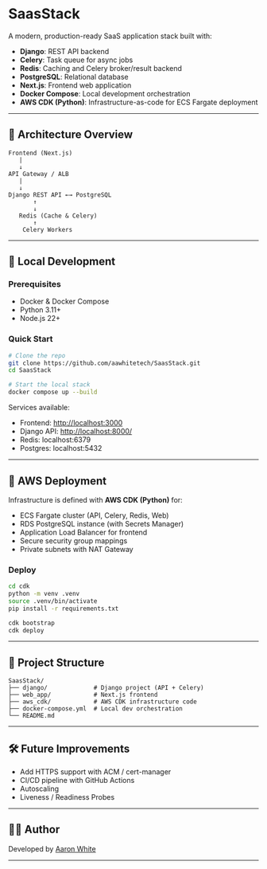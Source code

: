 # SaasStack

A modern, production-ready SaaS application stack built with:

* **Django**: REST API backend
* **Celery**: Task queue for async jobs
* **Redis**: Caching and Celery broker/result backend
* **PostgreSQL**: Relational database
* **Next.js**: Frontend web application
* **Docker Compose**: Local development orchestration
* **AWS CDK (Python)**: Infrastructure-as-code for ECS Fargate deployment

---

## 🧱 Architecture Overview

```
Frontend (Next.js)
   |
   ↓
API Gateway / ALB
   |
   ↓
Django REST API ←→ PostgreSQL
       ↑
       ↓
   Redis (Cache & Celery)
       ↑
    Celery Workers
```

---

## 🧪 Local Development

### Prerequisites

* Docker & Docker Compose
* Python 3.11+
* Node.js 22+

### Quick Start

```bash
# Clone the repo
git clone https://github.com/aawhitetech/SaasStack.git
cd SaasStack

# Start the local stack
docker compose up --build
```

Services available:

* Frontend: [http://localhost:3000](http://localhost:3000)
* Django API: [http://localhost:8000/](http://localhost:8000/)
* Redis: localhost:6379
* Postgres: localhost:5432

---

## 🚀 AWS Deployment

Infrastructure is defined with **AWS CDK (Python)** for:

* ECS Fargate cluster (API, Celery, Redis, Web)
* RDS PostgreSQL instance (with Secrets Manager)
* Application Load Balancer for frontend
* Secure security group mappings
* Private subnets with NAT Gateway

### Deploy

```bash
cd cdk
python -m venv .venv
source .venv/bin/activate
pip install -r requirements.txt

cdk bootstrap
cdk deploy
```

---

## 📂 Project Structure

```
SaasStack/
├── django/             # Django project (API + Celery)
├── web_app/            # Next.js frontend
├── aws_cdk/            # AWS CDK infrastructure code
├── docker-compose.yml  # Local dev orchestration
└── README.md
```

---

## 🛠️ Future Improvements

* Add HTTPS support with ACM / cert-manager
* CI/CD pipeline with GitHub Actions
* Autoscaling
* Liveness / Readiness Probes

---

## 🧑‍💻 Author

Developed by [Aaron White](https://github.com/aawhitetech)

---
